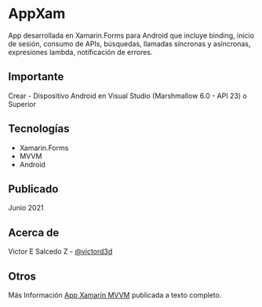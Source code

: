 # AppXam
App desarrollada en Xamarin.Forms para Android que incluye binding, inicio de sesión, consumo de APIs, búsquedas, llamadas síncronas y asíncronas, expresiones lambda, notificación de errores.

## Importante
Crear - Dispositivo Android en Visual Studio (Marshmallow 6.0 - API 23) o Superior

## Tecnologías
* Xamarin.Forms
* MVVM
* Android

## Publicado
Junio 2021

## Acerca de
Victor E Salcedo Z - [@victord3d](https://twitter.com/victord3d)

## Otros
Más Información [App Xamarin MVVM](https://victord3d.wordpress.com/portafolio/app-xamarin-mvvm/) publicada a texto completo.
